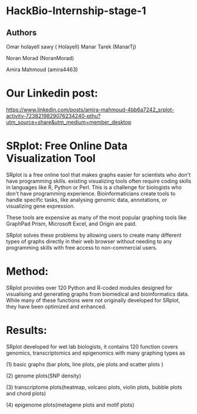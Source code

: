 # HackBio-Internship-stage-1
## Authors
Omar holayell sawy ( Holayell)
Manar Tarek (ManarTj)

Noran Morad (NoranMorad)

Amira Mahmoud (amira4463)

# Our Linkedin post:
https://www.linkedin.com/posts/amira-mahmoud-4bb6a7242_srplot-activity-7238219829076234240-pthu?utm_source=share&utm_medium=member_desktop

# SRplot: Free Online Data Visualization Tool
SRplot is a free online tool that makes graphs easier for scientists who don't have programming skills. existing visualizing tools often require coding skills in languages like R, Python or Perl. This is a challenge for biologists who don't have programming experience. Bioinformaticians create tools to handle specific tasks, like analysing genomic data, annotations, or visualizing gene expression.

These tools are expensive as many of the most popular graphing tools like GraphPad Prism, Microsoft Excel, and Origin are paid.

SRplot solves these problems by allowing users to create many different types of graphs directly in their web browser without needing to any programming skills with free access to non-commercial users.

# Method:
SRplot provides over 120 Python and R-coded modules designed for visualising and generating graphs from biomedical and bioinformatics data. While many of these functions were not originally developed for SRplot, they have been optimized and enhanced.

# Results: 
SRplot developed for wet lab biologists, it contains 120 function covers genomics, transcriptomics and epigenomics with many graphing types as

(1) basic graphs (bar plots, line plots, pie plots and scatter plots )

(2) genome plots(SNP density)

(3) transcriptome plots(heatmap, volcano plots, violin plots, bubble plots and chord plots)

(4) epigenome plots(metagene plots and motif plots)




